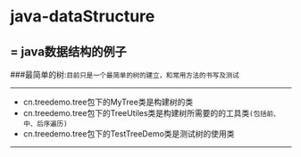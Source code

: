 # java-dataStructure
=
java数据结构的例子
-

###最简单的树:`目前只是一个最简单的树的建立，和常用方法的书写及测试`

---
- cn.treedemo.tree包下的MyTree类是构建树的类<br>
- cn.treedemo.tree包下的TreeUtiles类是构建树所需要的的工具类`(包括前、中、后序遍历)`<br>
- cn.treedemo.tree包下的TestTreeDemo类是测试树的使用类<br>

---




